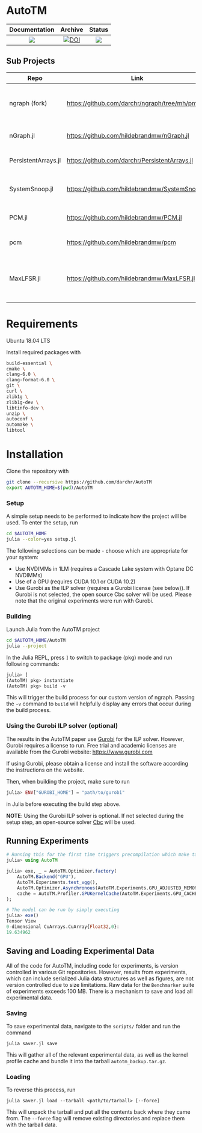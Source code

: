 # AutoTM

| **Documentation** | **Archive** | **Status** |
|:---:|:---:|:---:|
[![][docs-latest-img]][docs-latest-url] | [![DOI](https://zenodo.org/badge/200740567.svg)](https://zenodo.org/badge/latestdoi/200740567) | [![][travis-img]][travis-url] |

## Sub Projects

| Repo | Link   | Description |
|------|--------|-------------|
| ngraph (fork)       | https://github.com/darchr/ngraph/tree/mh/pmem  | Customized fork of ngraph source code |
| nGraph.jl           | https://github.com/hildebrandmw/nGraph.jl      | Julia frontend for nGraph             |
| PersistentArrays.jl | https://github.com/darchr/PersistentArrays.jl  | NVDIMM backed arrays |
| SystemSnoop.jl      | https://github.com/hildebrandmw/SystemSnoop.jl | Base System monitoring API |
| PCM.jl              | https://github.com/hildebrandmw/PCM.jl         | Wrapper for Intel [pcm](https://github.com/opcm/pcm)  |
| pcm                 | https://github.com/hildebrandmw/pcm | Customized fork of Intel pcm |
| MaxLFSR.jl          | https://github.com/hildebrandmw/MaxLFSR.jl | Maximum length Linear Feedback Shift Registers |

# Requirements

Ubuntu 18.04 LTS

Install required packages with
```sh
build-essential \
cmake \
clang-6.0 \
clang-format-6.0 \
git \
curl \
zlib1g \
zlib1g-dev \
libtinfo-dev \
unzip \
autoconf \
automake \
libtool
```

# Installation

Clone the repository with
```sh
git clone --recursive https://github.com/darchr/AutoTM
export AUTOTM_HOME=$(pwd)/AutoTM
```

### Setup

A simple setup needs to be performed to indicate how the project will be used.
To enter the setup, run
```sh
cd $AUTOTM_HOME
julia --color=yes setup.jl
```
The following selections can be made - choose which are appropriate for your system:
* Use NVDIMMs in 1LM (requires a Cascade Lake system with Optane DC NVDIMMs)
* Use of a GPU (requires CUDA 10.1 or CUDA 10.2)
* Use Gurobi as the ILP solver (requires a Gurobi license (see below)).
    If Gurobi is not selected, the open source Cbc solver will be used.
    Please note that the original experiments were run with Gurobi.
    
### Building

Launch Julia from the AutoTM project
```sh
cd $AUTOTM_HOME/AutoTM
julia --project
```

In the Julia REPL, press `]` to switch to package (pkg) mode and run following commands:
```julia
julia> ]
(AutoTM) pkg> instantiate
(AutoTM) pkg> build -v
```
This will trigger the build process for our custom version of ngraph.
Passing the `-v` command to `build` will helpfully display any errors that occur during the build process.

### Using the Gurobi ILP solver (optional)

The results in the AutoTM paper use [Gurobi](https://www.gurobi.com) for the ILP solver.
However, Gurobi requires a license to run.
Free trial and academic licenses are available from the Gurobi website: https://www.gurobi.com

If using Gurobi, please obtain a license and install the software according the instructions on the website.

Then, when building the project, make sure to run
```julia
julia> ENV["GUROBI_HOME"] = "path/to/gurobi"
```
in Julia before executing the build step above.

**NOTE**: Using the Gurobi ILP solver is optional.
If not selected during the setup step, an open-source solver [Cbc](https://projects.coin-or.org/Cbc) will be used.

## Running Experiments

```julia
# Running this for the first time triggers precompilation which make take a couple minutes
julia> using AutoTM

julia> exe, _ = AutoTM.Optimizer.factory(
    AutoTM.Backend("GPU"),
    AutoTM.Experiments.test_vgg(),
    AutoTM.Optimizer.Asynchronous(AutoTM.Experiments.GPU_ADJUSTED_MEMORY);
    cache = AutoTM.Profiler.GPUKernelCache(AutoTM.Experiments.GPU_CACHE)
);

# The model can be run by simply executing
julia> exe()
Tensor View
0-dimensional CuArrays.CuArray{Float32,0}:
19.634962
```

## Saving and Loading Experimental Data

All of the code for AutoTM, including code for experiments, is version controlled in various Git repositories.
However, results from experiments, which can include serialized Julia data structures as well as figures, are not version controlled due to size limitations.
Raw data for the `Benchmarker` suite of experiments exceeds 100 MB.
There is a mechanism to save and load all experimental data.

### Saving

To save experimental data, navigate to the `scripts/` folder and run the command
```
julia saver.jl save
```
This will gather all of the relevant experimental data, as well as the kernel profile cache and bundle it into the tarball `autotm_backup.tar.gz`.

### Loading
To reverse this process, run
```
julia saver.jl load --tarball <path/to/tarball> [--force]
```
This will unpack the tarball and put all the contents back where they came from.
The `--force` flag will remove existing directories and replace them with the tarball data.


[docs-latest-img]: https://img.shields.io/badge/docs-latest-blue.svg
[docs-latest-url]: http://arch.cs.ucdavis.edu/AutoTM/dev/

[travis-img]: https://travis-ci.org/darchr/AutoTM.svg?branch=master
[travis-url]: https://travis-ci.org/darchr/AutoTM
